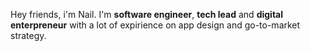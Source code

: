 Hey friends, i'm Nail. I'm **software engineer**, **tech lead** and **digital enterpreneur** with a lot of expirience on app design and go-to-market strategy.

<!---
nailkhasipov/nailkhasipov is a ✨ special ✨ repository because its `README.md` (this file) appears on your GitHub profile.
You can click the Preview link to take a look at your changes.
--->
